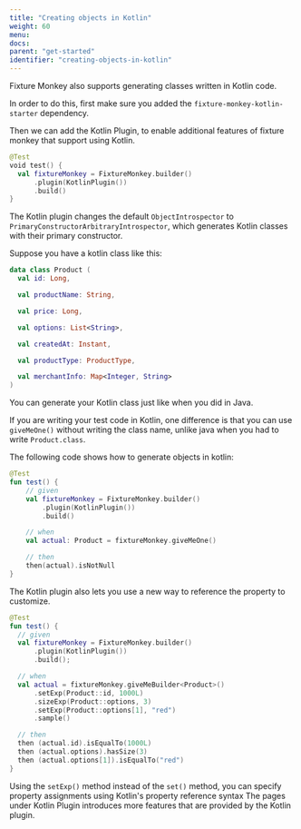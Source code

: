 ```yaml
---
title: "Creating objects in Kotlin"
weight: 60
menu:
docs:
parent: "get-started"
identifier: "creating-objects-in-kotlin"
---
```


Fixture Monkey also supports generating classes written in Kotlin code.

In order to do this, first make sure you added the `fixture-monkey-kotlin-starter` dependency.

Then we can add the Kotlin Plugin, to enable additional features of fixture monkey that support using Kotlin.

```kotlin
@Test
void test() {
  val fixtureMonkey = FixtureMonkey.builder()
      .plugin(KotlinPlugin())
      .build()
}
```

The Kotlin plugin changes the default `ObjectIntrospector` to `PrimaryConstructorArbitraryIntrospector`,
which generates Kotlin classes with their primary constructor.

Suppose you have a kotlin class like this:

```kotlin
data class Product (
  val id: Long,

  val productName: String,

  val price: Long,

  val options: List<String>,

  val createdAt: Instant,

  val productType: ProductType,

  val merchantInfo: Map<Integer, String>
)
```

You can generate your Kotlin class just like when you did in Java.

If you are writing your test code in Kotlin, one difference is that you can use `giveMeOne()` without writing the class name,
unlike java when you had to write `Product.class`.

The following code shows how to generate objects in kotlin:
```kotlin
@Test
fun test() {
    // given
    val fixtureMonkey = FixtureMonkey.builder()
        .plugin(KotlinPlugin())
        .build()

    // when
    val actual: Product = fixtureMonkey.giveMeOne()

    // then
    then(actual).isNotNull
}
```

The Kotlin plugin also lets you use a new way to reference the property to customize.

```kotlin
@Test
fun test() {
  // given
  val fixtureMonkey = FixtureMonkey.builder()
      .plugin(KotlinPlugin())
      .build();

  // when
  val actual = fixtureMonkey.giveMeBuilder<Product>()
      .setExp(Product::id, 1000L)
      .sizeExp(Product::options, 3)
      .setExp(Product::options[1], "red")
      .sample()

  // then
  then (actual.id).isEqualTo(1000L)
  then (actual.options).hasSize(3)
  then (actual.options[1]).isEqualTo("red")
}
```

Using the `setExp()` method instead of the `set()` method, you can specify property assignments using Kotlin's property reference syntax
The pages under Kotlin Plugin introduces more features that are provided by the Kotlin plugin.
